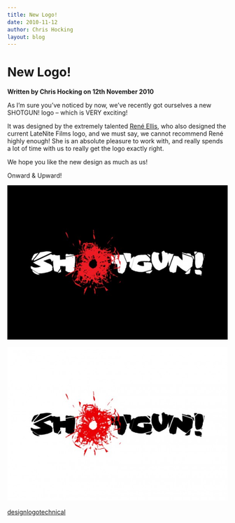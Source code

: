 ```yaml
---
title: New Logo!
date: 2010-11-12
author: Chris Hocking
layout: blog
---
```

# New Logo!

**Written by Chris Hocking on 12th November 2010**

As I’m sure you’ve noticed by now, we’ve recently got ourselves a new SHOTGUN! logo – which is VERY exciting!

It was designed by the extremely talented [René Ellis](http://www.reneellis.co.uk/ "Rene Ellis"), who also designed the current LateNite Films logo, and we must say, we cannot recommend René highly enough! She is an absolute pleasure to work with, and really spends a lot of time with us to really get the logo exactly right.

We hope you like the new design as much as us!

Onward & Upward!

[![](/static/blog/2010-11-shotgun-black-575x402.jpg "SHOTGUN!")](/static/blog/2010-11-shotgun-black.jpg)

[![](/static/blog/2010-11-shotgun-white-575x402.jpg "SHOTGUN!")](/static/blog/2010-11-shotgun-white.jpg)

[design](./../tag/design/)[logo](./../tag/logo-2/)[technical](./../tag/technical/)